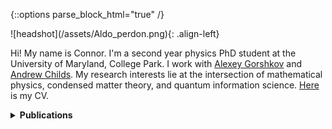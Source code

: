 {::options parse_block_html="true" /}

<div markdown = "1">
![headshot](/assets/Aldo_perdon.png){: .align-left}

Hi! My name is Connor. I'm a second year physics PhD student at the University of Maryland, College Park. I work with [Alexey Gorshkov][gorshkov] and [Andrew Childs][achilds]. My research interests lie at the intersection of mathematical physics, condensed matter theory, and quantum information science. [Here][CV] is my CV. </div>


<script type="text/javascript">
	var arxiv_authorid = "0000-0001-9727-6967";
	var arxiv_format = "arxiv";
</script>
<script type="text/javascript" src="https://arxiv.org/js/myarticles.js"></script>

<details>
<summary markdown="0"><b>Publications</b></summary>

**See my [Google Scholar][google-scholar], [arXiv][arxiv]**

<div id="arxivfeed"></div>

*Not included:* My senior thesis, ["Equivariant de Rham Cohomology, Integration, and Localization: A Whirlwind Tour"][thesis]
</details>

[google-scholar]: https://scholar.google.com/citations?user=Mratg9YAAAAJ&hl=en
[arxiv]: https://arxiv.org/search/quant-ph?searchtype=author&query=Mooney,+T+C
[gorshkov]: https://jqi.umd.edu/people/alexey-gorshkov
[achilds]: https://www.cs.umd.edu/~amchilds/
[thesis]: https://connor-mooney.github.io/assets/docs/Senior_Thesis.pdf
[CV]: https://connor-mooney.github.io/assets/curriculumvitae.pdf
